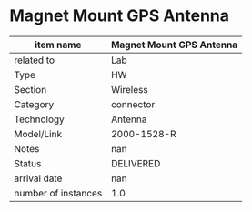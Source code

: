
# Magnet Mount GPS Antenna

| item name | Magnet Mount GPS Antenna |
| -------- | -------- | 
| related to | Lab | 
| Type | HW | 
| Section | Wireless | 
| Category | connector |
| Technology | Antenna |
| Model/Link | 2000-1528-R |
| Notes | nan |
| Status | DELIVERED |
| arrival date | nan |
| number of instances | 1.0 | 
        